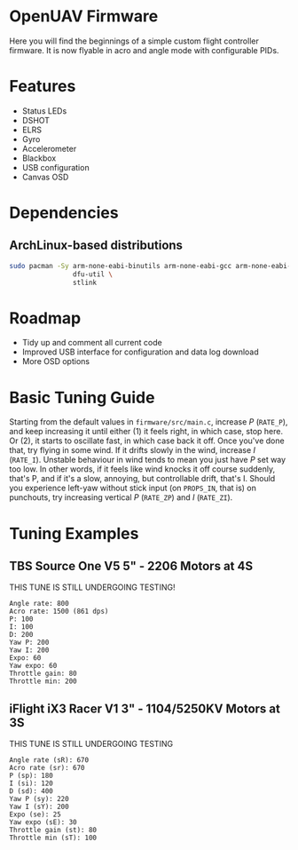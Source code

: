 # OpenUAV Firmware
Here you will find the beginnings of a simple custom flight controller
firmware. It is now flyable in acro and angle mode with configurable PIDs.

# Features
* Status LEDs
* DSHOT
* ELRS
* Gyro
* Accelerometer
* Blackbox
* USB configuration
* Canvas OSD

# Dependencies

## ArchLinux-based distributions

```sh
sudo pacman -Sy arm-none-eabi-binutils arm-none-eabi-gcc arm-none-eabi-newlib \
                dfu-util \
                stlink
```

# Roadmap
* Tidy up and comment all current code
* Improved USB interface for configuration and data log download
* More OSD options

# Basic Tuning Guide

Starting from the default values in `firmware/src/main.c`, increase _P_ (`RATE_P`), and keep increasing it until either (1) it feels right, in which case, stop here. Or (2), it starts to oscillate fast, in which case back it off. Once you've done that, try flying in some wind. If it drifts slowly in the wind, increase _I_ (`RATE_I`). Unstable behaviour in wind tends to mean you just have _P_ set way too low. In other words, if it feels like wind knocks it off course suddenly, that's P, and if it's a slow, annoying, but controllable drift, that's I. Should you experience left-yaw without stick input (on `PROPS_IN`, that is) on punchouts, try increasing vertical _P_ (`RATE_ZP`) and _I_ (`RATE_ZI`).

# Tuning Examples

## TBS Source One V5 5" - 2206 Motors at 4S

THIS TUNE IS STILL UNDERGOING TESTING!

```
Angle rate: 800
Acro rate: 1500 (861 dps)
P: 100
I: 100
D: 200
Yaw P: 200
Yaw I: 200
Expo: 60
Yaw expo: 60
Throttle gain: 80
Throttle min: 200
```

## iFlight iX3 Racer V1 3" - 1104/5250KV Motors at 3S

THIS TUNE IS STILL UNDERGOING TESTING

```
Angle rate (sR): 670
Acro rate (sr): 670
P (sp): 180
I (si): 120
D (sd): 400
Yaw P (sy): 220
Yaw I (sY): 200
Expo (se): 25
Yaw expo (sE): 30
Throttle gain (st): 80
Throttle min (sT): 100
```
